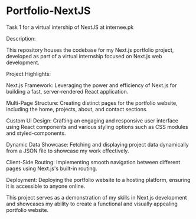 # Portfolio-NextJS
Task 1 for a virtual intership of NextJS at internee.pk

Description:

This repository houses the codebase for my Next.js portfolio project, developed as part of a virtual internship focused on Next.js web development.

Project Highlights:

Next.js Framework: Leveraging the power and efficiency of Next.js for building a fast, server-rendered React application.

Multi-Page Structure: Creating distinct pages for the portfolio website, including the home, projects, about, and contact sections.

Custom UI Design: Crafting an engaging and responsive user interface using React components and various styling options such as CSS modules and styled-components.

Dynamic Data Showcase: Fetching and displaying project data dynamically from a JSON file to showcase my work effectively.

Client-Side Routing: Implementing smooth navigation between different pages using Next.js's built-in routing.

Deployment: Deploying the portfolio website to a hosting platform, ensuring it is accessible to anyone online.

This project serves as a demonstration of my skills in Next.js development and showcases my ability to create a functional and visually appealing portfolio website.



